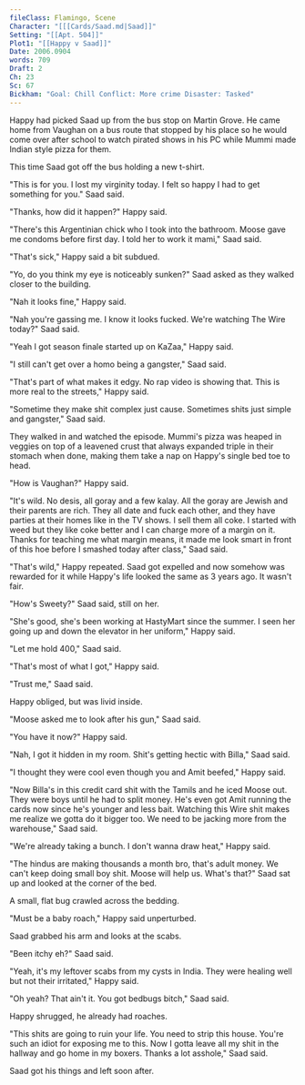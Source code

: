 ```yaml
---
fileClass: Flamingo, Scene
Character: "[[[Cards/Saad.md|Saad]]"
Setting: "[[Apt. 504]]"
Plot1: "[[Happy v Saad]]"
Date: 2006.0904
words: 709
Draft: 2
Ch: 23
Sc: 67
Bickham: "Goal: Chill Conflict: More crime Disaster: Tasked"
---
```

Happy had picked Saad up from the bus stop on Martin Grove. He came home from Vaughan on a bus route that stopped by his place so he would come over after school to watch pirated shows in his PC while Mummi made Indian style pizza for them.

This time Saad got off the bus holding a new t-shirt.

"This is for you. I lost my virginity today. I felt so happy I had to get something for you." Saad said.

"Thanks, how did it happen?" Happy said.

"There's this Argentinian chick who I took into the bathroom. Moose gave me condoms before first day. I told her to work it mami," Saad said.

"That's sick," Happy said a bit subdued.

"Yo, do you think my eye is noticeably sunken?" Saad asked as they walked closer to the building.

"Nah it looks fine," Happy said.

"Nah you're gassing me. I know it looks fucked. We're watching The Wire today?" Saad said.

"Yeah I got season finale started up on KaZaa," Happy said.

"I still can't get over a homo being a gangster," Saad said.

"That's part of what makes it edgy. No rap video is showing that. This is more real to the streets," Happy said.

"Sometime they make shit complex just cause. Sometimes shits just simple and gangster," Saad said.

They walked in and watched the episode. Mummi's pizza was heaped in veggies on top of a leavened crust that always expanded triple in their stomach when done, making them take a nap on Happy's single bed toe to head.

"How is Vaughan?" Happy said.

"It's wild. No desis, all goray and a few kalay. All the goray are Jewish and their parents are rich. They all date and fuck each other, and they have parties at their homes like in the TV shows. I sell them all coke. I started with weed but they like coke better and I can charge more of a margin on it. Thanks for teaching me what margin means, it made me look smart in front of this hoe before I smashed today after class," Saad said.

"That's wild," Happy repeated. Saad got expelled and now somehow was rewarded for it while Happy's life looked the same as 3 years ago. It wasn't fair.

"How's Sweety?" Saad said, still on her.

"She's good, she's been working at HastyMart since the summer. I seen her going up and down the elevator in her uniform," Happy said.

"Let me hold 400," Saad said.

"That's most of what I got," Happy said.

"Trust me," Saad said.

Happy obliged, but was livid inside.

"Moose asked me to look after his gun," Saad said.

"You have it now?" Happy said.

"Nah, I got it hidden in my room. Shit's getting hectic with Billa," Saad said.

"I thought they were cool even though you and Amit beefed," Happy said.

"Now Billa's in this credit card shit with the Tamils and he iced Moose out. They were boys until he had to split money. He's even got Amit running the cards now since he's younger and less bait. Watching this Wire shit makes me realize we gotta do it bigger too. We need to be jacking more from the warehouse," Saad said.
 
"We're already taking a bunch. I don't wanna draw heat," Happy said.

"The hindus are making thousands a month bro, that's adult money. We can't keep doing small boy shit. Moose will help us. What's that?" Saad sat up and looked at the corner of the bed.

A small, flat bug crawled across the bedding.

"Must be a baby roach," Happy said unperturbed.

Saad grabbed his arm and looks at the scabs. 

"Been itchy eh?" Saad said.

"Yeah, it's my leftover scabs from my cysts in India. They were healing well but not their irritated," Happy said.

"Oh yeah? That ain't it. You got bedbugs bitch," Saad said.

Happy shrugged, he already had roaches.

"This shits are going to ruin your life. You need to strip this house. You're such an idiot for exposing me to this. Now I gotta leave all my shit in the hallway and go home in my boxers. Thanks a lot asshole," Saad said.

Saad got his things and left soon after.